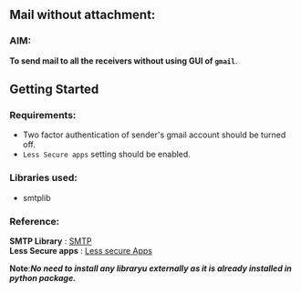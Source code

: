 ## Mail without attachment:

### AIM:
**To send mail to all the receivers without using GUI of ```gmail```**.

## Getting Started

### Requirements:
- Two factor authentication of sender's gmail account should be turned off.
- `Less Secure apps` setting should be enabled. 

### Libraries used:
- smtplib

### Reference:
**SMTP Library** : [SMTP](https://docs.python.org/3/library/smtplib.html) 
<br>
**Less Secure apps** : [Less secure Apps](https://support.google.com/accounts/answer/6010255?hl=en)

**Note**:***No need to install any libraryu externally as it is already installed in python package.***
  